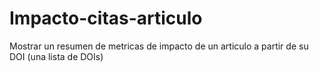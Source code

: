 # Impacto-citas-articulo
Mostrar un resumen de metricas de impacto de un articulo a partir de su DOI (una lista de DOIs)

